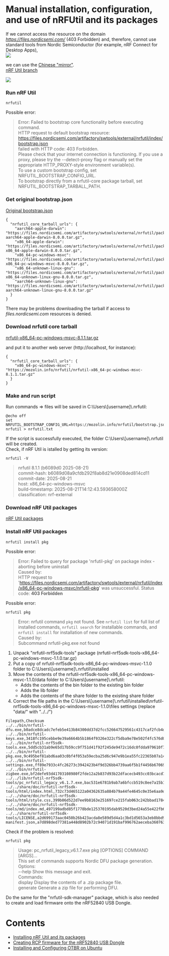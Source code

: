 
# Manual installation, configuration, and use of nRFUtil and its packages
  
If we cannot access the resource on the domain *https://files.nordicsemi.com/* (403 Forbidden) and, therefore, cannot use standard tools from Nordic Semiconductor (for example, nRF Connect for Desktop Apps),  
![](images/nrfconnect-5.2.0_unabled.jpg)
  
we can use the [Chinese "mirror"](https://files.nordicsemi.cn/ui/packages).  
[nRF Util branch](https://files.nordicsemi.cn/ui/repos/tree/General/swtools/external/nrfutil)  
  
![](images/nrfutil_cn.png)  


### Run nRF Util
~~~  
nrfutil
~~~
Possible error:  
  
> Error: Failed to bootstrap core functionality before executing command.  
> HTTP request to default bootstrap resource:  
> https://files.nordicsemi.com/artifactory/swtools/external/nrfutil/index/bootstrap.json  
> failed with HTTP code: 403 Forbidden.  
> Please check that your internet connection is functioning. If you use a proxy, please try the --detect-proxy flag or manually set the appropriate HTTP_PROXY-style environment variable(s).  
> To use a custom bootstrap config, set NRFUTIL_BOOTSTRAP_CONFIG_URL.  
> To bootstrap directly from a nrfutil-core package tarball, set NRFUTIL_BOOTSTRAP_TARBALL_PATH.  
  
### Get original bootstrap.json
[Original bootstrap.json](https://files.nordicsemi.cn/ui/repos/tree/General/swtools-cache/external/nrfutil/index/bootstrap.json)  
~~~
{
  "nrfutil_core_tarball_urls": {
    "aarch64-apple-darwin": "https://files.nordicsemi.com/artifactory/swtools/external/nrfutil/packages/nrfutil/nrfutil-aarch64-apple-darwin-8.0.0.tar.gz",
    "x86_64-apple-darwin": "https://files.nordicsemi.com/artifactory/swtools/external/nrfutil/packages/nrfutil/nrfutil-x86_64-apple-darwin-8.0.0.tar.gz",
    "x86_64-pc-windows-msvc": "https://files.nordicsemi.com/artifactory/swtools/external/nrfutil/packages/nrfutil/nrfutil-x86_64-pc-windows-msvc-8.0.0.tar.gz",
    "x86_64-unknown-linux-gnu": "https://files.nordicsemi.com/artifactory/swtools/external/nrfutil/packages/nrfutil/nrfutil-x86_64-unknown-linux-gnu-8.0.0.tar.gz",
    "aarch64-unknown-linux-gnu": "https://files.nordicsemi.com/artifactory/swtools/external/nrfutil/packages/nrfutil/nrfutil-aarch64-unknown-linux-gnu-8.0.0.tar.gz"
  }
}
~~~
There may be problems downloading the tarball if access to *files.nordicsemi.com* resources is denied.  

### Download nrfutil core tarball
[nrfutil-x86_64-pc-windows-msvc-8.1.1.tar.gz](https://files.nordicsemi.cn/ui/native/swtools-cache/external/nrfutil/packages/nrfutil/nrfutil-x86_64-pc-windows-msvc-8.1.1.tar.gz)
  
and put it to another web server (http://localhost, for instance):
~~~
{
  "nrfutil_core_tarball_urls": {
    "x86_64-pc-windows-msvc":    "https://mozolin.info/nrfutil/nrfutil-x86_64-pc-windows-msvc-8.1.1.tar.gz"
  }
}
~~~


### Make and run script
Run commands => files will be saved in C:\\Users\\[username]\\.nrfutil:  
~~~
@echo off
set NRFUTIL_BOOTSTRAP_CONFIG_URL=https://mozolin.info/nrfutil/bootstrap.json
nrfutil > nrfutil.txt
~~~
If the script is successfully executed, the folder C:\\Users\\[username]\\.nrfutil will be created.  
Check, if nRF Util is istalled by getting its version:  
~~~
nrfutil -V
~~~
> nrfutil 8.1.1 (b6089d0 2025-08-21)  
> commit-hash: b6089d08a9cfdb292f8ab8d21e0908ded814cd11  
> commit-date: 2025-08-21  
> host: x86_64-pc-windows-msvc  
> build-timestamp: 2025-08-21T14:12:43.593658000Z  
> classification: nrf-external  

### Download nRF Util packages
[nRF Util packages](https://files.nordicsemi.cn/ui/repos/tree/General/swtools/external/nrfutil/packages)


### Install nRF Util packages
~~~  
nrfutil install pkg
~~~
Possible error:  
  
> Error: Failed to query for package 'nrfutil-pkg' on package index - aborting before uninstall  
> Caused by:  
> HTTP request to 'https://files.nordicsemi.com/artifactory/swtools/external/nrfutil/index/x86_64-pc-windows-msvc/nrfutil-pkg' was unsuccessful. Status code: **403 Forbidden**  

Possible error:  
~~~
nrfutil pkg
~~~
> Error: nrfutil command `pkg` not found. See `nrfutil list` for full list of installed commands, `nrfutil search` for installable commands, and `nrfutil install` for installation of new commands.  
> Caused by:  
> Subcommand nrfutil-pkg.exe not found  

1) Unpack "nrfutil-nrf5sdk-tools" package (nrfutil-nrf5sdk-tools-x86_64-pc-windows-msvc-1.1.0.tar.gz)
2) Put a copy of nrfutil-nrf5sdk-tools-x86_64-pc-windows-msvc-1.1.0 folder to C:\\Users\\[username]\\.nrfutil\\installed
3) Move the contents of the nrfutil-nrf5sdk-tools-x86_64-pc-windows-msvc-1.1.0/data folder to C:\\Users\\[username]\\.nrfutil:
   - Adds the contents of the bin folder to the existing bin folder
   - Adds the lib folder
   - Adds the contents of the share folder to the existing share folder
4) Correct the file paths in the C:\\Users\\[username]\\.nrfutil\\installed\\nrfutil-nrf5sdk-tools-x86_64-pc-windows-msvc-1.1.0\\files settings (replace "data/" with "../../")
~~~
Filepath,Checksum
../../bin/nrfutil-dfu.exe,b0adce8dcadc7efeb5e413b84300dd37d2fcc526647529561c4317caf2fcb4dd
../../bin/nrfutil-keys.exe,3418fc195cebbe9e39a6664b5b1864f9326e322cf5dba9e78e502f4fc576d06c
../../bin/nrfutil-nrf5sdk-tools.exe,5dd5cb31ab9e65d17b59cc9f751d41f92f245de9472c16dc0fdda979610f782b
../../bin/nrfutil-pkg.exe,9c495bef81abd6aa03c0bf4f053a59ecba25d6c947e9b1ea55fc22365b07a140
../../bin/nrfutil-settings.exe,ff89e7933c4fc26273c3942423b4f9d326bb4739aa6f5b1f4456b670699ea873
../../bin/nrfutil-zigbee.exe,bf2defe93d41703108980f2fde12a2b837d93b22dfacecb493cc03bcacd7c356
../../lib/nrfutil-nrf5sdk-tools/pc_nrfutil_legacy_v6.1.7.exe,bac531e6781b9ab7a6bfccb519c8ee7a15b11ecf13140bb058cc7bb0cdc6d802
../../share/doc/nrfutil-nrf5sdk-tools/html/index.html,732c73d465122a04362635a884b79a44fe4645c0e35e6aa9da988efafc3a1a31
../../share/doc/nrfutil-nrf5sdk-tools/html/style.css,399b06d522d7ee9b8163e251697ce215fab063c242bbad17847130f9d991774f
../../share/doc/nrfutil-nrf5sdk-tools/md/index.md,497199adbd85f1778bde125370195dab9520d3bed24a55e422fb685c105124d3
../../share/nrfutil-nrf5sdk-tools/LICENSE,a2d699173aac0450b26b423acda8e589d5d4a1c3bd1d5653a3eb8bbd9b9f31b4
manifest.json,a7d898ded77381a448d8902b72c94071d191baf996762aeceba360763d55b01b
~~~
  
Check if the problem is resolved:
~~~
nrfutil pkg
~~~
>Usage: pc_nrfutil_legacy_v6.1.7.exe pkg [OPTIONS] COMMAND [ARGS]...  
>  This set of commands supports Nordic DFU package generation.  
>Options:  
>  --help  Show this message and exit.  
>Commands:  
>  display   Display the contents of a .zip package file.  
>  generate  Generate a zip file for performing DFU.  

Do the same for the "nrfutil-sdk-manager" package, which is also needed to create and load firmware onto the nRF52840 USB Dongle.  

  
# Contents
- [Installing nRF Util and its packages](01_nrfutil.md)  
- [Creating RCP firmware for the nRF52840 USB Dongle](02_firmware.md)  
- [Installing and Configuring OTBR on Ubuntu](03_otbr.md)  
  